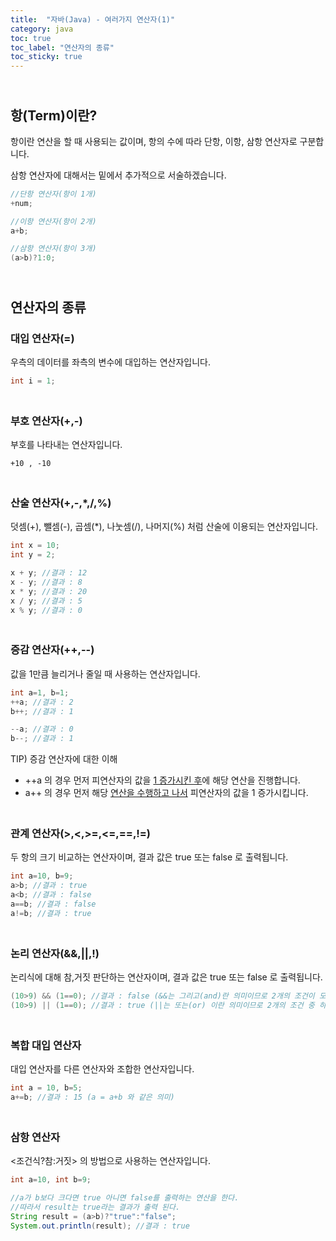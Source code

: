 ```yaml
---
title:  "자바(Java) - 여러가지 연산자(1)"
category: java
toc: true
toc_label: "연산자의 종류"
toc_sticky: true
---
```


## <br>항(Term)이란?

항이란 연산을 할 때 사용되는 값이며, 항의 수에 따라 단항, 이항, 삼항 연산자로 구분합니다.

삼항 연산자에 대해서는 밑에서 추가적으로 서술하겠습니다.

```java
//단항 연산자(항이 1개)
+num;

//이항 연산자(항이 2개)
a+b;

//삼항 연산자(항이 3개)
(a>b)?1:0;
```

## <br>연산자의 종류

### 대입 연산자(=)

우측의 데이터를 좌측의 변수에 대입하는 연산자입니다.

```java
int i = 1;
```

### <br>부호 연산자(+,-)

부호를 나타내는 연산자입니다.

```
+10 , -10
```

### <br>산술 연산자(+,-,*,/,%)

덧셈(+), 뺄셈(-), 곱셈(*), 나눗셈(/), 나머지(%) 처럼 산술에 이용되는 연산자입니다.

```java
int x = 10;
int y = 2;

x + y; //결과 : 12
x - y; //결과 : 8
x * y; //결과 : 20
x / y; //결과 : 5
x % y; //결과 : 0
```

### <br>증감 연산자(++,--)

값을 1만큼 늘리거나 줄일 때 사용하는 연산자입니다.

```java
int a=1, b=1;
++a; //결과 : 2
b++; //결과 : 1

--a; //결과 : 0
b--; //결과 : 1
```

TIP) 증감 연산자에 대한 이해
- ++a 의 경우 먼저 피연산자의 값을 <u>1 증가시킨 후</u>에 해당 연산을 진행합니다.
- a++ 의 경우 먼저 해당 <u>연산을 수행하고 나서</u> 피연산자의 값을 1 증가시킵니다.

### <br>관계 연산자(>,<,>=,<=,==,!=)

두 항의 크기 비교하는 연산자이며, 결과 값은 true 또는 false 로 출력됩니다.

```java
int a=10, b=9;
a>b; //결과 : true
a<b; //결과 : false
a==b; //결과 : false
a!=b; //결과 : true
```

### <br>논리 연산자(&&,||,!)

논리식에 대해 참,거짓 판단하는 연산자이며, 결과 값은 true 또는 false 로 출력됩니다.

```java
(10>9) && (1==0); //결과 : false (&&는 그리고(and)란 의미이므로 2개의 조건이 모두 만족해야 한다.)
(10>9) || (1==0); //결과 : true (||는 또는(or) 이란 의미이므로 2개의 조건 중 하나만 만족하면 된다.)
```

### <br>복합 대입 연산자

대입 연산자를 다른 연산자와 조합한 연산자입니다.

```java
int a = 10, b=5;
a+=b; //결과 : 15 (a = a+b 와 같은 의미)
```

### <br>삼항 연산자

\<조건식?참:거짓\> 의 방법으로 사용하는 연산자입니다.

```java
int a=10, int b=9;

//a가 b보다 크다면 true 아니면 false를 출력하는 연산을 한다. 
//따라서 result는 true라는 결과가 출력 된다.
String result = (a>b)?"true":"false";
System.out.println(result); //결과 : true
```




